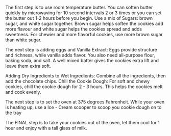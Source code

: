 The first step is to use room temperature butter. You can soften butter quickly by microwaving for 10 second intervals 2 or 3 times or you can set the butter out 1-2 hours before you begin. Use a mix of Sugars: brown sugar, and white sugar together. Brown sugar helps soften the cookies add more flavour and white sugar helps the cookies spread and adds sweetness.  For chewier and more flavorful cookies, use more brown sugar than white sugar. 

The next step is adding  eggs and Vanilla Extract: Eggs provide structure and richness, while vanilla adds flavor. You also need all-purpose flour, baking soda, and salt. A well mixed batter gives the cookies extra lift and leave them extra soft.

Adding Dry Ingredients to Wet Ingredients: Combine all the ingredients, then add the chocolate chips. Chill the Cookie Dough: For soft and chewy cookies, chill the cookie dough for 2 - 3 hours. This helps the cookies melt and cook evenly.

The next step is to set the oven at 375 degrees Fahrenheit. While your oven is heating up, use a Ice - Cream scooper to scoop you cookie dough on to the tray

The FINAL step is to take your cookies out of the oven, let them cool for 1 hour and enjoy with a tall glass of milk. 
